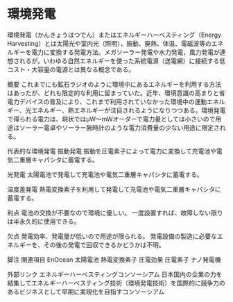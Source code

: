 # 環境発電

環境発電（かんきょうはつでん）またはエネルギーハーベスティング（Energy Harvesting）とは太陽光や室内光（照明），振動、廃熱、体温、電磁波等のエネルギーを電力に変換する発電方法。メガソーラー発電や水力発電，風力発電が連想されるが，いわゆる自然エネルギーを使った系統電源（送電網）に接続する低コスト・大容量の電源とは異なる概念である。

概要
これまでにも鉱石ラジオのように環境中にあるエネルギーを利用する方法はあったが、どれも限定的な利用に留まっていた。近年、環境意識の高まりと省電力デバイスの普及により、これまで利用されていなかった環境中の運動エネルギー、光エネルギー、熱エネルギーが注目されるようになりつつある。環境発電で得られる電力は、現状ではμW～mWオーダーで電力量としては小さいので用途はソーラー電卓やソーラー腕時計のような電力消費量の少ない用途に限定される。

代表的な環境発電
振動発電
振動を圧電素子によって電力に変換して充電池や電気二重層キャパシタに蓄電する。

光発電
太陽電池で発電して充電池や電気二重層キャパシタに蓄電する。

温度差発電
熱電変換素子を利用して発電して充電池や電気二重層キャパシタに蓄電する。

利点
電池の交換が不要なので環境に優しい。
一度設置すれば、故障しない限りは半永久的に使用できる。

欠点
発電効率、発電量が低いので用途が限られる。
発電設備の製造に必要なエネルギーを、その後の発電で回収できるかどうかは不明。

脚注
関連項目
EnOcean
太陽電池
熱電変換素子
圧電効果
圧電素子
ナノ発電機

外部リンク
エネルギーハーベスティングコンソーシアム 日本国内の企業の力を結集してエネルギーハーベスティング技術（環境発電技術）を国際的に競争力のあるビジネスとして早期に実現化を目指すコンソーシアム